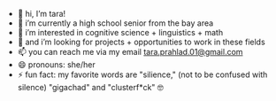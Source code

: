 - 👋 hi, I’m tara!
- 🌱 i’m currently a high school senior from the bay area
- 👀 i’m interested in cognitive science + linguistics + math
- 💞️ and i’m looking for projects + opportunities to work in these fields
- 📫 you can reach me via my email tara.prahlad.01@gmail.com
- 😄 pronouns: she/her
- ⚡ fun fact: my favorite words are "silience," (not to be confused with silence) "gigachad" and "clusterf*ck" 🤓

<!---
taraprahlad/taraprahlad is a ✨ special ✨ repository because its `README.md` (this file) appears on your GitHub profile.
You can click the Preview link to take a look at your changes.
--->
